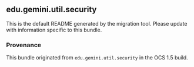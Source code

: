 
## edu.gemini.util.security

This is the default README generated by the migration tool. Please update with information specific to this bundle.

### Provenance

This bundle originated from `edu.gemini.util.security` in the OCS 1.5 build. 